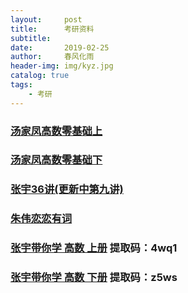```yaml
---
layout:     post
title:      考研资料
subtitle:   
date:       2019-02-25
author:     春风化雨
header-img: img/kyz.jpg
catalog: true
tags:
    - 考研
---
```


### [汤家凤高数零基础上](https://pan.baidu.com/s/1HTZSLHqiFJ9456fzseTrEg)

### [汤家凤高数零基础下](https://pan.baidu.com/s/1B-U2bJQNdKIitBV6tqz2TA)

### [张宇36讲(更新中第九讲)](https://pan.baidu.com/s/19Od1cEWr_AEyY-ZHmYD8VA)

### [朱伟恋恋有词](https://pan.baidu.com/s/14i90ZMC_6wKg-R5ATMilRA)

### [张宇带你学   高数  上册](https://pan.baidu.com/s/1Xg0r6U6Qf4mYf87qyPLP2Q)  提取码：4wq1

### [张宇带你学   高数  下册](https://pan.baidu.com/s/1jNrSS7Sg39AbOkbdhKSyyg) 提取码：z5ws



